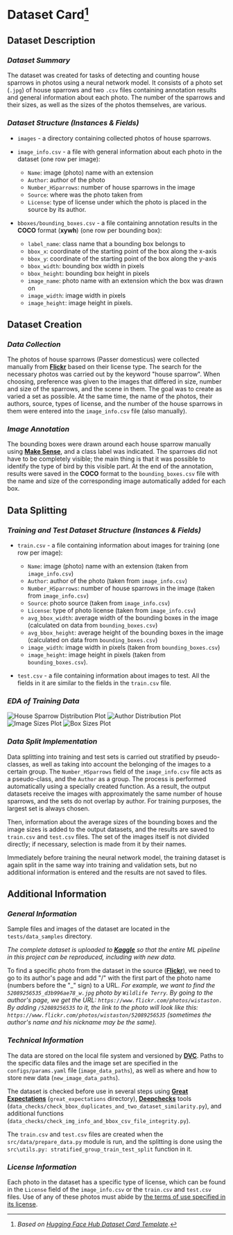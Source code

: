 # Dataset Card[^*]
## Dataset Description
### ***Dataset Summary***
The dataset was created for tasks of detecting and counting house sparrows in photos using a neural network model. It consists of a photo set (`.jpg`) of house sparrows and two `.csv` files containing annotation results and general information about each photo. The number of the sparrows and their sizes, as well as the sizes of the photos themselves, are various.
### ***Dataset Structure (Instances & Fields)***
* `images` - a directory containing collected photos of house sparrows.
* `image_info.csv` - a file with general information about each photo in the dataset (one row per image):

    - `Name`: image (photo) name with an extension
    - `Author`: author of the photo
    - `Number_HSparrows`: number of house sparrows in the image
    - `Source`: where was the photo taken from
    - `License`: type of license under which the photo is placed in the source by its author.

* `bboxes/bounding_boxes.csv` - a file containing annotation results in the **COCO** format (**xywh**) (one row per bounding box):

    - `label_name`: class name that a bounding box belongs to
    - `bbox_x`: coordinate of the starting point of the box along the x-axis
    - `bbox_y`: coordinate of the starting point of the box along the y-axis
    - `bbox_width`: bounding box width in pixels
    - `bbox_height`: bounding box height in pixels
    - `image_name`: photo name with an extension which the box was drawn on
    - `image_width`: image width in pixels
    - `image_height`: image height in pixels.

## Dataset Creation
### ***Data Collection***
The photos of house sparrows (Passer domesticus) were collected manually from [**Flickr**](https://flickr.com) based on their license type. The search for the necessary photos was carried out by the keyword "house sparrow". When choosing, preference was given to the images that differed in size, number and size of the sparrows, and the scene in them. The goal was to create as varied a set as possible. At the same time, the name of the photos, their authors, source, types of license, and the number of the house sparrows in them were entered into the `image_info.csv` file (also manually).
### ***Image Annotation***
The bounding boxes were drawn around each house sparrow manually using [**Make Sense**](https://github.com/SkalskiP/make-sense), and a class label was indicated. The sparrows did not have to be completely visible; the main thing is that it was possible to identify the type of bird by this visible part. At the end of the annotation, results were saved in the **COCO** format to the `bounding_boxes.csv` file with the name and size of the corresponding image automatically added for each box.
## Data Splitting
### ***Training and Test Dataset Structure (Instances & Fields)***
* `train.csv` - a file containing information about images for training (one row per image):

    - `Name`: image (photo) name with an extension (taken from `image_info.csv`)
    - `Author`: author of the photo (taken from `image_info.csv`)
    - `Number_HSparrows`: number of house sparrows in the image (taken from `image_info.csv`)
    - `Source`: photo source (taken from `image_info.csv`)
    - `License`: type of photo license (taken from `image_info.csv`)
    - `avg_bbox_width`: average width of the bounding boxes in the image (calculated on data from `bounding_boxes.csv`)
    - `avg_bbox_height`: average height of the bounding boxes in the image (calculated on data from `bounding_boxes.csv`)
    - `image_width`: image width in pixels (taken from `bounding_boxes.csv`)
    - `image_height`: image height in pixels (taken from `bounding_boxes.csv`).

* `test.csv` - a file containing information about images to test. All the fields in it are similar to the fields in the `train.csv` file.
### ***EDA of Training Data***
![House Sparrow Distribution Plot](../outputs/plots/eda/train_number_hsparrows_distribution.jpg)
![Author Distribution Plot](../outputs/plots/eda/train_author_distribution.jpg)
![Image Sizes Plot](../outputs/plots/eda/train_img_sizes.jpg)
![Box Sizes Plot](../outputs/plots/eda/train_avg_bbox_sizes.jpg)
### ***Data Split Implementation***
Data splitting into training and test sets is carried out stratified by pseudo-classes, as well as taking into account the belonging of the images to a certain group. The `Number_HSparrows` field of the `image_info.csv` file acts as a pseudo-class, and the `Author` as a group. The process is performed automatically using a specially created function. As a result, the output datasets receive the images with approximately the same number of house sparrows, and the sets do not overlap by author. For training purposes, the largest set is always chosen.

Then, information about the average sizes of the bounding boxes and the image sizes is added to the output datasets, and the results are saved to `train.csv` and `test.csv` files. The set of the images itself is not divided directly; if necessary, selection is made from it by their names.

Immediately before training the neural network model, the training dataset is again split in the same way into training and validation sets, but no additional information is entered and the results are not saved to files.
## Additional Information
### ***General Information***
Sample files and images of the dataset are located in the `tests/data_samples` directory.

*The complete dataset is uploaded to [**Kaggle**](https://www.kaggle.com/datasets/data42lana/house-sparrow-detection) so that the entire ML pipeline in this project can be reproduced, including with new data.*

To find a specific photo from the dataset in the source ([**Flickr**](https://flickr.com)), we need to go to its author's page and add "/" with the first part of the photo name (numbers before the "_" sign) to a URL. *For example, we want to find the `52089256535_d3b996ae78_w.jpg` photo by `Wildlife Terry`. By going to the author's page, we get the URL: `https://www.flickr.com/photos/wistaston.` By adding `/52089256535` to it, the link to the photo will look like this: `https://www.flickr.com/photos/wistaston/52089256535` (sometimes the author's name and his nickname may be the same).*
### ***Technical Information***
The data are stored on the local file system and versioned by [**DVC**](https://github.com/iterative/dvc). Paths to the specific data files and the image set are specified in the `configs/params.yaml` file (`image_data_paths`), as well as where and how to store new data (`new_image_data_paths`).

The dataset is checked before use in several steps using [**Great Expectations**](https://github.com/great-expectations/great_expectations) (`great_expectations` directory), [**Deepchecks**](https://github.com/deepchecks/deepchecks) tools (`data_checks/check_bbox_duplicates_and_two_dataset_similarity.py`), and additional functions (`data_checks/check_img_info_and_bbox_csv_file_integrity.py`).

The `train.csv` and `test.csv` files are created when the `src/data/prepare_data.py` module is run, and the splitting is done using the `src\utils.py: stratified_group_train_test_split` function in it.
### ***License Information***
Each photo in the dataset has a specific type of license, which can be found in the `License` field of the `image_info.csv` or  the `train.csv` and `test.csv` files. Use of any of these photos must abide by [the terms of use specified in its license](https://creativecommons.org/about/cclicenses/).

[^*]: *Based on [Hugging Face Hub Dataset Card Template](https://github.com/huggingface/huggingface_hub/blob/main/src/huggingface_hub/templates/datasetcard_template.md).*
